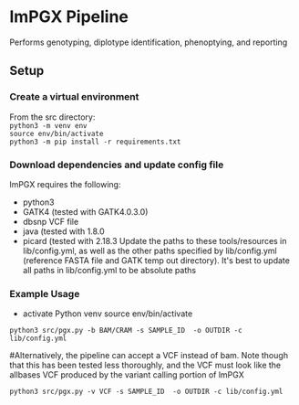 # lmPGX Pipeline
Performs genotyping, diplotype identification, phenoptying, and reporting

## Setup
### Create a virtual environment
From the src directory:<br/> 
`python3 -m venv env`<br/>
`source env/bin/activate`<br/>
`python3 -m pip install -r requirements.txt`

### Download dependencies and update config file
lmPGX requires the following:
* python3
* GATK4 (tested with GATK4.0.3.0)
* dbsnp VCF file
* java (tested with 1.8.0
* picard (tested with 2.18.3
Update the paths to these tools/resources in lib/config.yml, as well as the other paths specified by lib/config.yml (reference FASTA file and GATK temp out directory). It's best to update all paths in lib/config.yml to be absolute paths

### Example Usage
* activate Python venv
source env/bin/activate
 
`python3 src/pgx.py -b BAM/CRAM -s SAMPLE_ID  -o OUTDIR -c lib/config.yml`
  
#Alternatively, the pipeline can accept a VCF instead of bam. Note though that this has been tested less thoroughly, and the VCF must look like the allbases VCF produced by the variant calling portion of lmPGX

`python3 src/pgx.py -v VCF -s SAMPLE_ID  -o OUTDIR -c lib/config.yml`

